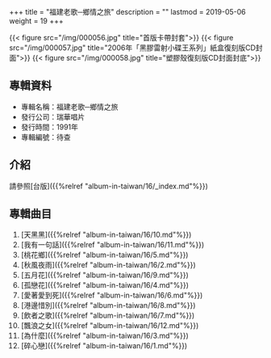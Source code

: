 +++
title = "福建老歌─鄉情之旅"
description = ""
lastmod = 2019-05-06
weight = 19
+++

{{< figure src="/img/000056.jpg"  title="首版卡帶封套">}}
{{< figure src="/img/000057.jpg" title="2006年「黑膠雷射小碟王系列」紙盒復刻版CD封面">}}
{{< figure src="/img/000058.jpg" title="塑膠殼復刻版CD封面封底">}}

## 專輯資料

* 專輯名稱：福建老歌─鄉情之旅
* 發行公司：瑞華唱片
* 發行時間：1991年
* 專輯編號：待查


## 介紹

請參照[台版]({{%relref "album-in-taiwan/16/_index.md"%}}) 


## 專輯曲目

1. [天黑黑]({{%relref "album-in-taiwan/16/10.md"%}}) 
2. [我有一句話]({{%relref "album-in-taiwan/16/11.md"%}}) 
3. [桃花鄉]({{%relref "album-in-taiwan/16/5.md"%}}) 
4. [秋風夜雨]({{%relref "album-in-taiwan/16/2.md"%}}) 
5. [五月花]({{%relref "album-in-taiwan/16/9.md"%}}) 
6. [孤戀花]({{%relref "album-in-taiwan/16/4.md"%}}) 
7. [愛著愛到死]({{%relref "album-in-taiwan/16/6.md"%}}) 
8. [港邊惜別]({{%relref "album-in-taiwan/16/8.md"%}}) 
9. [飲者之歌]({{%relref "album-in-taiwan/16/7.md"%}}) 
10. [飄浪之女]({{%relref "album-in-taiwan/16/12.md"%}}) 
11. [為什麼]({{%relref "album-in-taiwan/16/3.md"%}}) 
12. [碎心戀]({{%relref "album-in-taiwan/16/1.md"%}}) 
<br/>
<br/>
